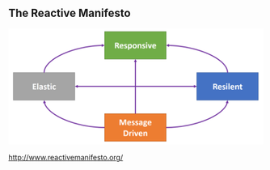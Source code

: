 ## The Reactive Manifesto

![reactive manifesto](./content/patterns/modern/reactive-manifesto/reactive-manifesto.png)

http://www.reactivemanifesto.org/